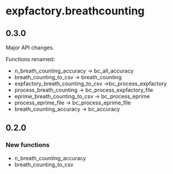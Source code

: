 # expfactory.breathcounting

## 0.3.0

Major API changes.

Functions renamed:

* n_breath_counting_accuracy -> bc_all_accuracy
* breath_counting_to_csv -> breath_counting
* expfactory_breath_counting_to_csv ->bc_process_expfactory
* process_breath_counting -> bc_process_expfactory_file
* eprime_breath_counting_to_csv -> bc_process_eprime
* process_eprime_file -> bc_process_eprime_file
* breath_counting_accuracy -> bc_accuracy

## 0.2.0

### New functions

* n_breath_counting_accuracy
* breath_counting_to_csv
